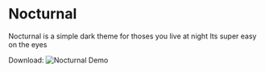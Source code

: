 # Nocturnal

Nocturnal is a simple dark theme for thoses you live at night
Its super easy on the eyes

Download:
![Nocturnal Demo](https://i.imgur.com/cybNOBe.jpg)
